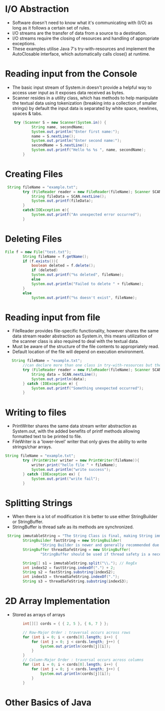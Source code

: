  
 # I/O Abstraction
 - Software doesn't need to know what it's communicating with (I/O) as long as it follows a certain set of rules.
 - I/O streams are the transfer of data from a source to a destination. 
 - I/O streams require the closing of resources and handling of appropriate exceptions.
 - These examples utilise Java 7's try-with-resources and implement the AutoClosable interface, which automatically calls close() at runtime.

 # Reading input from the Console
- The basic input stream of System.in doesn't provide a helpful way to access user input as it exposes data received as bytes.
- Scanner resides in a utility class, which has methods to help manipulate the textual data using tokenization (breaking into a collection of smaller strings) by default the input data is separated by white space, newlines, spaces & tabs.

```Java
    try (Scanner S = new Scanner(System.in)) {
            String name, secondName;
            System.out.println("Enter first name:");
            name = S.nextLine();
            System.out.println("Enter second name:");
            secondName = S.nextLine();
            System.out.printf("Hello %s %s ", name, secondName);
        }
```
# Creating Files
```Java
 String fileName = "example.txt";
        try (FileReader reader = new FileReader(fileName); Scanner SCAN = new Scanner(reader)){
            String fileData = SCAN.nextLine();
            System.out.printf(fileData);
        }
        catch(IOException e){
            System.out.printf("An unexpected error occurred");
        } 
```

# Deleting Files
```JAVA
File f = new File("test.txt");
        String fileName = f.getName();
        if (f.exists()){
            boolean deleted = f.delete();
            if (deleted) 
            System.out.printf("%s deleted", fileName);
            else 
            System.out.println("Failed to delete " + fileName);
        }
        else
            System.out.printf("%s doesn't exist", fileName);
```

# Reading input from file
- FileReader provides file-specific functionality, however shares the same data stream reader abstraction as System.in, this means utilization of the scanner class is also required to deal with the textual data.
- Must be aware of the structure of the file contents to appropriately read.
- Default location of the file will depend on execution environment.
```Java
   String fileName = "example.txt";
        //can declare more than one class in try-with-resources but they are closed in reverse order
        try (FileReader reader = new FileReader(fileName); Scanner SCAN = new Scanner(reader)){
            String data = SCAN.nextLine();
            System.out.println(data);
        } catch (IOException e) {
            System.out.printf("Something unexpected occurred");
        }
 ```
 
 # Writing to files
- PrintWriter shares the same data stream writer abstraction as System.out, with the added benefits of printf methods allowing formatted text to be printed to file. 
- FileWriter is a 'lower-level' writer that only gives the ability to write strings/char arrays. 
```Java
String fileName = "example.txt";
        try (PrintWriter writer = new PrintWriter(fileName)){
            writer.print("hello file " + fileName);
            System.out.println("write success");
        } catch (IOException ex) {
            System.out.print("write fail");
        }
```
# Splitting Strings
- When there is a lot of modification it is better to use either StringBuilder or StringBuffer.
- StringBuffer is thread safe as its methods are synchronized.
```JAVA
 String immutableString = "The String Class is final, making String immutable. It cannot be modified, we can only change reference to the object.";
        StringBuilder fastString = new StringBuilder(
                "String Builder is newer and generally recommended due to performance. However, it does not have thread safe (synchronized) methods.");
        StringBuffer threadSafeString = new StringBuffer(
                "StringBuffer should be used if thread safety is a necessity.");

        String[] s1 = immutableString.split("\\."); // RegEx
        int indexS2 = fastString.indexOf(".") + 2;
        String s2 = fastString.substring(indexS2);
        int indexS3 = threadSafeString.indexOf(".");
        String s3 = threadSafeString.substring(indexS3);
```
# 2D Array Implementation 
- Stored as arrays of arrays
```JAVA
        int[][] cords = { { 2, 5 }, { 6, 7 } };

        // Row-Major Order : traversal occurs across rows
        for (int i = 0; i < cords[0].length; i++) {
            for (int j = 0; j < cords.length; j++) {
                System.out.println(cords[j][i]);
            }
        }
        // Column-Major Order : traversal occurs across columns
        for (int i = 0; i < cords[0].length; i++) {
            for (int j = 0; j < cords.length; j++) {
                System.out.println(cords[j][i]);
            }
        }
```

# Other Basics of Java

    